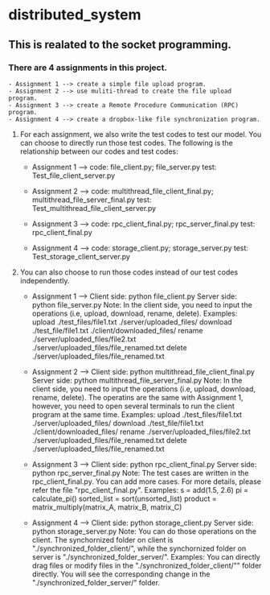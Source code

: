 # distributed_system
## This is realated to the socket programming.

### There are 4 assignments in this project.
    - Assignment 1 --> create a simple file upload program.
    - Assignment 2 --> use muliti-thread to create the file upload program.
    - Assignment 3 --> create a Remote Procedure Communication (RPC) program.
    - Assignment 4 --> create a dropbox-like file synchronization program.
    
1. For each assignment, we also write the test codes to test our model. You can choose to directly run those test codes. The following is the relationship between our codes and test codes:
    - Assignment 1 --> code: file_client.py; file_server.py
                     test: Test_file_client_server.py

    - Assignment 2 --> code: multithread_file_client_final.py; multithread_file_server_final.py
                     test: Test_multithread_file_client_server.py

    - Assignment 3 --> code: rpc_client_final.py; rpc_server_final.py
                     test: rpc_client_final.py

    - Assignment 4 --> code: storage_client.py; storage_server.py
                     test: Test_storage_client_server.py

2. You can also choose to run those codes instead of our test codes independently.
   - Assignment 1 --> Client side: python file_client.py
                      Server side: python file_server.py
                Note: In the client side, you need to input the operations (i.e, upload, download, rename, delete). Examples:
                upload ./test_files/file1.txt ./server/uploaded_files/
                download ./test_file/file1.txt ./client/downloaded_files/
                rename ./server/uploaded_files/file2.txt ./server/uploaded_files/file_renamed.txt
                delete ./server/uploaded_files/file_renamed.txt

   - Assignment 2 --> Client side: python multithread_file_client_final.py
                      Server side: python multithread_file_server_final.py
                Note: In the client side, you need to input the operations (i.e, upload, download, rename, delete). The operatins are the same with Assignment 1, however, you need to open several terminals to run the client program at the same time. Examples:
                upload ./test_files/file1.txt ./server/uploaded_files/
                download ./test_file/file1.txt ./client/downloaded_files/
                rename ./server/uploaded_files/file2.txt ./server/uploaded_files/file_renamed.txt
                delete ./server/uploaded_files/file_renamed.txt
   - Assignment 3 --> Client side: python rpc_client_final.py
                      Server side: python rpc_server_final.py
                Note: The test cases are written in the rpc_client_final.py. You can add more cases. For more details, please refer the file "rpc_client_final.py". Examples:
                s = add(1.5, 2.6)
                pi = calculate_pi()
                sorted_list = sort(unsorted_list)
                product = matrix_multiply(matrix_A, matrix_B, matrix_C)

   - Assignment 4 --> Client side: python storage_client.py
                      Server side: python storage_server.py
                Note: You can do those operations on the client. The synchornized folder on client is "./synchronized_folder_client/", while the synchornized folder on server is "./synchronized_folder_server/". Examples:
                You can directly drag files or modify files in the "./synchronized_folder_client/"" folder directly. You will see the corresponding change in the "./synchronized_folder_server/" folder.
